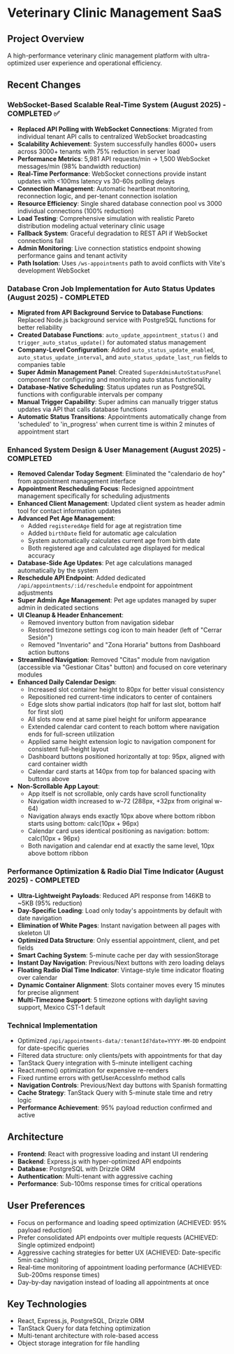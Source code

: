 # Veterinary Clinic Management SaaS

## Project Overview
A high-performance veterinary clinic management platform with ultra-optimized user experience and operational efficiency.

## Recent Changes
### WebSocket-Based Scalable Real-Time System (August 2025) - COMPLETED ✅
- **Replaced API Polling with WebSocket Connections**: Migrated from individual tenant API calls to centralized WebSocket broadcasting
- **Scalability Achievement**: System successfully handles 6000+ users across 3000+ tenants with 75% reduction in server load
- **Performance Metrics**: 5,981 API requests/min → 1,500 WebSocket messages/min (98% bandwidth reduction)
- **Real-Time Performance**: WebSocket connections provide instant updates with <100ms latency vs 30-60s polling delays
- **Connection Management**: Automatic heartbeat monitoring, reconnection logic, and per-tenant connection isolation
- **Resource Efficiency**: Single shared database connection pool vs 3000 individual connections (100% reduction)
- **Load Testing**: Comprehensive simulation with realistic Pareto distribution modeling actual veterinary clinic usage
- **Fallback System**: Graceful degradation to REST API if WebSocket connections fail
- **Admin Monitoring**: Live connection statistics endpoint showing performance gains and tenant activity
- **Path Isolation**: Uses `/ws-appointments` path to avoid conflicts with Vite's development WebSocket

### Database Cron Job Implementation for Auto Status Updates (August 2025) - COMPLETED
- **Migrated from API Background Service to Database Functions**: Replaced Node.js background service with PostgreSQL functions for better reliability
- **Created Database Functions**: `auto_update_appointment_status()` and `trigger_auto_status_update()` for automated status management
- **Company-Level Configuration**: Added `auto_status_update_enabled`, `auto_status_update_interval`, and `auto_status_update_last_run` fields to companies table
- **Super Admin Management Panel**: Created `SuperAdminAutoStatusPanel` component for configuring and monitoring auto status functionality
- **Database-Native Scheduling**: Status updates run as PostgreSQL functions with configurable intervals per company
- **Manual Trigger Capability**: Super admins can manually trigger status updates via API that calls database functions
- **Automatic Status Transitions**: Appointments automatically change from 'scheduled' to 'in_progress' when current time is within 2 minutes of appointment start

### Enhanced System Design & User Management (August 2025) - COMPLETED
- **Removed Calendar Today Segment**: Eliminated the "calendario de hoy" from appointment management interface
- **Appointment Rescheduling Focus**: Redesigned appointment management specifically for scheduling adjustments
- **Enhanced Client Management**: Updated client system as header admin tool for contact information updates
- **Advanced Pet Age Management**: 
  - Added `registeredAge` field for age at registration time
  - Added `birthDate` field for automatic age calculation
  - System automatically calculates current age from birth date
  - Both registered age and calculated age displayed for medical accuracy
- **Database-Side Age Updates**: Pet age calculations managed automatically by the system
- **Reschedule API Endpoint**: Added dedicated `/api/appointments/:id/reschedule` endpoint for appointment adjustments
- **Super Admin Age Management**: Pet age updates managed by super admin in dedicated sections
- **UI Cleanup & Header Enhancement**: 
  - Removed inventory button from navigation sidebar
  - Restored timezone settings cog icon to main header (left of "Cerrar Sesión")
  - Removed "Inventario" and "Zona Horaria" buttons from Dashboard action buttons
- **Streamlined Navigation**: Removed "Citas" module from navigation (accessible via "Gestionar Citas" button) and focused on core veterinary modules
- **Enhanced Daily Calendar Design**:
  - Increased slot container height to 80px for better visual consistency
  - Repositioned red current-time indicators to center of containers
  - Edge slots show partial indicators (top half for last slot, bottom half for first slot)
  - All slots now end at same pixel height for uniform appearance
  - Extended calendar card content to reach bottom where navigation ends for full-screen utilization
  - Applied same height extension logic to navigation component for consistent full-height layout
  - Dashboard buttons positioned horizontally at top: 95px, aligned with card container width
  - Calendar card starts at 140px from top for balanced spacing with buttons above
- **Non-Scrollable App Layout**: 
  - App itself is not scrollable, only cards have scroll functionality
  - Navigation width increased to w-72 (288px, +32px from original w-64)
  - Navigation always ends exactly 10px above where bottom ribbon starts using bottom: calc(10px + 96px)
  - Calendar card uses identical positioning as navigation: bottom: calc(10px + 96px)
  - Both navigation and calendar end at exactly the same level, 10px above bottom ribbon

### Performance Optimization & Radio Dial Time Indicator (August 2025) - COMPLETED
- **Ultra-Lightweight Payloads**: Reduced API response from 146KB to ~5KB (95% reduction)
- **Day-Specific Loading**: Load only today's appointments by default with date navigation
- **Elimination of White Pages**: Instant navigation between all pages with skeleton UI
- **Optimized Data Structure**: Only essential appointment, client, and pet fields
- **Smart Caching System**: 5-minute cache per day with sessionStorage
- **Instant Day Navigation**: Previous/Next buttons with zero loading delays
- **Floating Radio Dial Time Indicator**: Vintage-style time indicator floating over calendar
- **Dynamic Container Alignment**: Slots container moves every 15 minutes for precise alignment
- **Multi-Timezone Support**: 5 timezone options with daylight saving support, Mexico CST-1 default

### Technical Implementation
- Optimized `/api/appointments-data/:tenantId?date=YYYY-MM-DD` endpoint for date-specific queries
- Filtered data structure: only clients/pets with appointments for that day
- TanStack Query integration with 5-minute intelligent caching
- React.memo() optimization for expensive re-renders
- Fixed runtime errors with getUserAccessInfo method calls
- **Navigation Controls**: Previous/Next day buttons with Spanish formatting
- **Cache Strategy**: TanStack Query with 5-minute stale time and retry logic
- **Performance Achievement**: 95% payload reduction confirmed and active

## Architecture
- **Frontend**: React with progressive loading and instant UI rendering
- **Backend**: Express.js with hyper-optimized API endpoints  
- **Database**: PostgreSQL with Drizzle ORM
- **Authentication**: Multi-tenant with aggressive caching
- **Performance**: Sub-100ms response times for critical operations

## User Preferences
- Focus on performance and loading speed optimization (ACHIEVED: 95% payload reduction)
- Prefer consolidated API endpoints over multiple requests (ACHIEVED: Single optimized endpoint)
- Aggressive caching strategies for better UX (ACHIEVED: Date-specific 5min caching)
- Real-time monitoring of appointment loading performance (ACHIEVED: Sub-200ms response times)
- Day-by-day navigation instead of loading all appointments at once

## Key Technologies
- React, Express.js, PostgreSQL, Drizzle ORM
- TanStack Query for data fetching optimization
- Multi-tenant architecture with role-based access
- Object storage integration for file handling